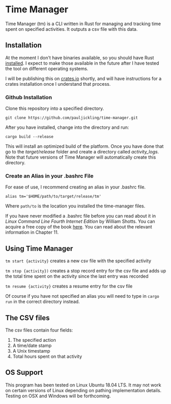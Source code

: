 # Time Manager

Time Manager (tm) is a CLI written in Rust for managing and tracking time spent on specified activities. It outputs a csv file with this data.

## Installation

At the moment I don't have binaries available, so you should have Rust [installed](https://www.rust-lang.org/tools/install). I expect to make those available in the future after I have tested the tool on different operating systems.

I will be publishing this on [crates.io](https://crates.io) shortly, and will have instructions for a crates installation once I understand that process.

### Github Installation

Clone this repository into a specified directory.

`git clone https://github.com/pauljickling/time-manager.git`

After you have installed, change into the directory and run:

`cargo build --release`

This will install an optimized build of the platform. Once you have done that go to the *target/release* folder and create a directory called *activity_logs*. Note that future versions of Time Manager will automatically create this directory.

### Create an Alias in your .bashrc File

For ease of use, I recommend creating an alias in your .bashrc file.

`alias tm='$HOME/path/to/target/release/tm'`

Where `path/to` is the location you installed the time-manager files.

If you have never modified a .bashrc file before you can read about it in *Linux Command Line Fourth Internet Edition* by William Shotts. You can acquire a free copy of the book [here](http://www.linuxcommand.org/tlcl.php/). You can read about the relevant information in Chapter 11.

## Using Time Manager

`tm start {activity}` creates a new csv file with the specified activity

`tm stop {activity})` creates a stop record entry for the csv file and adds up the total time spent on the activity since the last entry was recorded

`tm resume {activity}` creates a resume entry for the csv file

Of course if you have not specified an alias you will need to type in `cargo run` in the correct directory instead.

## The CSV files

The csv files contain four fields:

1. The specified action
2. A time/date stamp
3. A Unix timestamp
4. Total hours spent on that activity

## OS Support

This program has been tested on Linux Ubuntu 18.04 LTS. It may not work on certain versions of Linux depending on pathing implementation details. Testing on OSX and Windows will be forthcoming.
